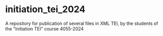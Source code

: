 # initiation_tei_2024
A repository for publication of several files in XML TEI, by the students of the "Initiation TEI" course 4055-2024
